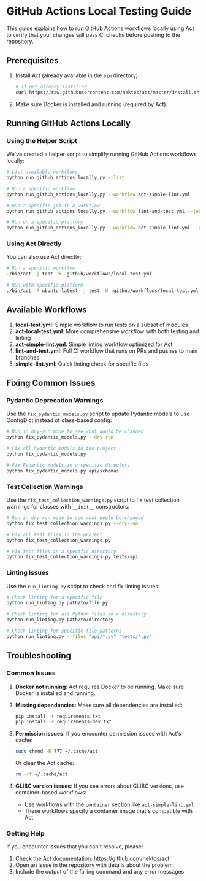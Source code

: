 # GitHub Actions Local Testing Guide

This guide explains how to run GitHub Actions workflows locally using Act to verify that your changes will pass CI checks before pushing to the repository.

## Prerequisites

1. Install Act (already available in the `bin` directory):
   ```bash
   # If not already installed
   curl https://raw.githubusercontent.com/nektos/act/master/install.sh | sudo bash
   ```

2. Make sure Docker is installed and running (required by Act).

## Running GitHub Actions Locally

### Using the Helper Script

We've created a helper script to simplify running GitHub Actions workflows locally:

```bash
# List available workflows
python run_github_actions_locally.py --list

# Run a specific workflow
python run_github_actions_locally.py --workflow act-simple-lint.yml

# Run a specific job in a workflow
python run_github_actions_locally.py --workflow lint-and-test.yml --job lint

# Run on a specific platform
python run_github_actions_locally.py --workflow act-simple-lint.yml --platform ubuntu-latest
```

### Using Act Directly

You can also use Act directly:

```bash
# Run a specific workflow
./bin/act -j test -W .github/workflows/local-test.yml

# Run with specific platform
./bin/act -P ubuntu-latest -j test -W .github/workflows/local-test.yml
```

## Available Workflows

1. **local-test.yml**: Simple workflow to run tests on a subset of modules
2. **act-local-test.yml**: More comprehensive workflow with both testing and linting
3. **act-simple-lint.yml**: Simple linting workflow optimized for Act
4. **lint-and-test.yml**: Full CI workflow that runs on PRs and pushes to main branches
5. **simple-lint.yml**: Quick linting check for specific files

## Fixing Common Issues

### Pydantic Deprecation Warnings

Use the `fix_pydantic_models.py` script to update Pydantic models to use ConfigDict instead of class-based config:

```bash
# Run in dry-run mode to see what would be changed
python fix_pydantic_models.py --dry-run

# Fix all Pydantic models in the project
python fix_pydantic_models.py

# Fix Pydantic models in a specific directory
python fix_pydantic_models.py api/schemas
```

### Test Collection Warnings

Use the `fix_test_collection_warnings.py` script to fix test collection warnings for classes with `__init__` constructors:

```bash
# Run in dry-run mode to see what would be changed
python fix_test_collection_warnings.py --dry-run

# Fix all test files in the project
python fix_test_collection_warnings.py

# Fix test files in a specific directory
python fix_test_collection_warnings.py tests/api
```

### Linting Issues

Use the `run_linting.py` script to check and fix linting issues:

```bash
# Check linting for a specific file
python run_linting.py path/to/file.py

# Check linting for all Python files in a directory
python run_linting.py path/to/directory

# Check linting for specific file patterns
python run_linting.py --files "api/*.py" "tests/*.py"
```

## Troubleshooting

### Common Issues

1. **Docker not running**: Act requires Docker to be running. Make sure Docker is installed and running.

2. **Missing dependencies**: Make sure all dependencies are installed:
   ```bash
   pip install -r requirements.txt
   pip install -r requirements-dev.txt
   ```

3. **Permission issues**: If you encounter permission issues with Act's cache:
   ```bash
   sudo chmod -R 777 ~/.cache/act
   ```
   
   Or clear the Act cache:
   ```bash
   rm -rf ~/.cache/act
   ```

4. **GLIBC version issues**: If you see errors about GLIBC versions, use container-based workflows:
   - Use workflows with the `container` section like `act-simple-lint.yml`
   - These workflows specify a container image that's compatible with Act

### Getting Help

If you encounter issues that you can't resolve, please:

1. Check the Act documentation: https://github.com/nektos/act
2. Open an issue in the repository with details about the problem
3. Include the output of the failing command and any error messages
